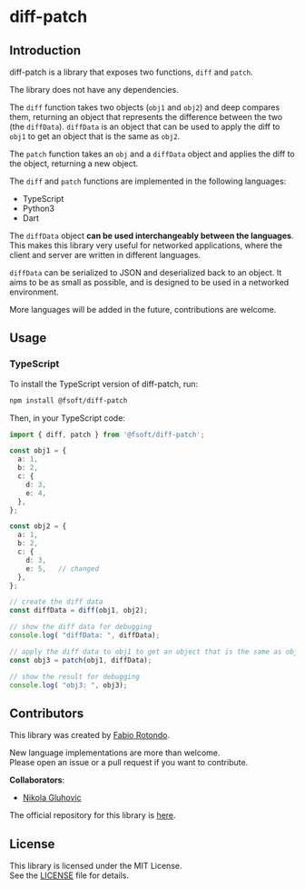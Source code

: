 # diff-patch

## Introduction

diff-patch is a library that exposes two functions, `diff` and `patch`.

The library does not have any dependencies.

The `diff` function takes two objects (`obj1` and `obj2`) and deep compares them, returning an object that represents the difference between the two (the `diffData`).
`diffData` is an object that can be used to apply the diff to `obj1` to get an object that is the same as `obj2`.

The `patch` function takes an `obj` and a `diffData` object and applies the diff to the object, returning a new object.

The `diff` and `patch` functions are implemented in the following languages:

  * TypeScript
  * Python3
  * Dart

The `diffData` object **can be used interchangeably between the languages**.\
This makes this library very useful for networked applications, where the client and server are written in different languages.

`diffData` can be serialized to JSON and deserialized back to an object. It aims to be as small as possible, and is designed to be used in a networked environment.

More languages will be added in the future, contributions are welcome.

## Usage

### TypeScript

To install the TypeScript version of diff-patch, run:

```bash
npm install @fsoft/diff-patch
```

Then, in your TypeScript code:

```typescript
import { diff, patch } from '@fsoft/diff-patch';

const obj1 = {
  a: 1,
  b: 2,
  c: {
    d: 3,
    e: 4,
  },
};

const obj2 = {
  a: 1,
  b: 2,
  c: {
    d: 3,
    e: 5,   // changed
  },
};

// create the diff data
const diffData = diff(obj1, obj2);

// show the diff data for debugging
console.log( "diffData: ", diffData);

// apply the diff data to obj1 to get an object that is the same as obj2
const obj3 = patch(obj1, diffData);

// show the result for debugging
console.log( "obj3: ", obj3);
```

## Contributors

This library was created by [Fabio Rotondo](https://github.com/fsoft72).

New language implementations are more than welcome.\
Please open an issue or a pull request if you want to contribute.

**Collaborators**:

  * [Nikola Gluhovic](https://github.com/nini-os)


The official repository for this library is [here](https://github.com/fsoft72/diff-patch).

## License

This library is licensed under the MIT License.\
See the [LICENSE](LICENSE) file for details.
